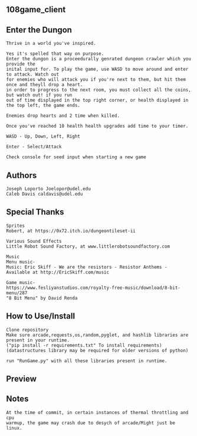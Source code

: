 ## 108game_client

## Enter the Dungon

    Thrive in a world you've inspired.

    Yes it's spelled that way on purpose.
    Enter the dungon is a proceedurally genrated dungeon crawler which you provide the
    inital input for. To play the game, use WASD to move around and enter to attack. Watch out
    for enemies who will attack you if you're next to them, but hit them once and theyll drop a heart.
    in order to progress to the next room, you must collect all the coins, but watch out! if you run 
    out of time displayed in the top right corner, or health displayed in the top left, the game ends.
    
    Enemies drop hearts and 2 time when killed.
    
    Once you've reached 10 health health upgrades add time to your timer.
    
    WASD - Up, Down, Left, Right
    
    Enter - Select/Attack
    
    Check console for seed input when starting a new game
    
## Authors
    Joseph Loporto Joelopor@udel.edu
    Caleb Davis caldavis@udel.edu

## Special Thanks
    Sprites
    Robert, at https://0x72.itch.io/dungeontileset-ii
    
    Various Sound Effects
    Little Robot Sound Factory, at www.littlerobotsoundfactory.com

    Music
    Menu music-
    Music: Eric Skiff - We are the resistors - Resistor Anthems -
    Available at http://EricSkiff.com/music
    
    Game music-
    https://www.fesliyanstudios.com/royalty-free-music/download/8-bit-menu/287
    "8 Bit Menu" by David Renda
    
## How to Use/Install
    Clone repository
    Make sure arcade,requests,os,random,pyglet, and hashlib libraries are present in your runtime.
    ("pip install -r requirements.txt" To install requirements)
    (datastructures library may be required for older versions of python)
    
    run "RunGame.py" with all these libraries present in runtime.
    
## Preview


## Notes
    At the time of commit, in certain instances of thermal throttling and cpu
    warmup, the game may crash due to desych of arcade/Might just be linux.
